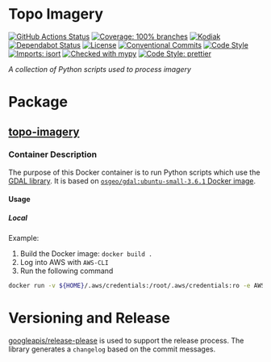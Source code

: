 # Topo Imagery

[![GitHub Actions Status](https://github.com/linz/topo-imagery/workflows/Build/badge.svg)](https://github.com/linz/topo-imagery/actions)
[![Coverage: 100% branches](https://img.shields.io/badge/Coverage-100%25%20branches-brightgreen.svg)](https://pytest.org/)
[![Kodiak](https://badgen.net/badge/Kodiak/enabled?labelColor=2e3a44&color=F39938)](https://kodiakhq.com/)
[![Dependabot Status](https://badgen.net/badge/Dependabot/enabled?labelColor=2e3a44&color=blue)](https://github.com/linz/topo-imagery/network/updates)
[![License](https://badgen.net/github/license/linz/topo-imagery?labelColor=2e3a44&label=License)](https://github.com/linz/topo-imagery/blob/master/LICENSE)
[![Conventional Commits](https://badgen.net/badge/Commits/conventional?labelColor=2e3a44&color=EC5772)](https://conventionalcommits.org)
[![Code Style](https://badgen.net/badge/Code%20Style/black?labelColor=2e3a44&color=000000)](https://github.com/psf/black)
[![Imports: isort](https://img.shields.io/badge/%20imports-isort-%231674b1?style=flat&labelColor=2e3a44)](https://pycqa.github.io/isort/)
[![Checked with mypy](http://www.mypy-lang.org/static/mypy_badge.svg)](http://mypy-lang.org/)
[![Code Style: prettier](https://img.shields.io/badge/code_style-prettier-ff69b4.svg)](https://github.com/prettier/prettier)

_A collection of Python scripts used to process imagery_

# Package

## [topo-imagery](https://github.com/linz/topo-imagery/tree/master/containers/gdal)

### Container Description

The purpose of this Docker container is to run Python scripts which use the [GDAL library](https://gdal.org/). It is based on [`osgeo/gdal:ubuntu-small-3.6.1` Docker image](https://hub.docker.com/r/osgeo/gdal/).


#### Usage

##### Local

Example:
1. Build the Docker image:
   `docker build .`
2. Log into AWS with `AWS-CLI`
3. Run the following command

```bash
docker run -v ${HOME}/.aws/credentials:/root/.aws/credentials:ro -e AWS_PROFILE 'image-id'  python create_polygons.py --uri 's3://path-to-the-tiff/image.tif' --destination 'destination-bucket'
```

# Versioning and Release

[googleapis/release-please](https://github.com/googleapis/release-please) is used to support the release process.
The library generates a `changelog` based on the commit messages.

